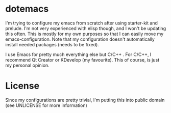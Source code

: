 dotemacs
========

I'm trying to configure my emacs from scratch after using starter-kit and prelude. I'm not very experienced with elisp though, and I won't be updating this often. This is mostly for my own purposes so that I can easily move my emacs-configuration. Note that my configuration doesn't automatically install needed packages (needs to be fixed).

I use Emacs for pretty much everything else but C/C++ . For C/C++, I recommend Qt Creator or KDevelop (my favourite). This of course, is just my personal opinion.

License
=======
Since my configurations are pretty trivial, I'm putting this into public domain (see UNLICENSE for more information)
